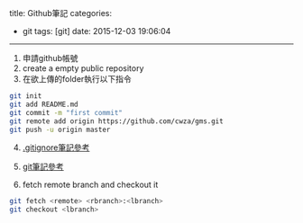 title: Github筆記
categories:
  - git
tags: [git]
date: 2015-12-03 19:06:04
---

<!-- more -->
1. 申請github帳號
2. create a empty public repository
3. 在欲上傳的folder執行以下指令
``` bash
git init
git add README.md
git commit -m "first commit"
git remote add origin https://github.com/cwza/gms.git
git push -u origin master
```
4. [.gitignore筆記參考](/2015/12/03/gitignore筆記/)
5. [git筆記參考](/2015/12/03/git指令筆記/)

6. fetch remote branch and checkout it
``` bash
git fetch <remote> <rbranch>:<lbranch>
git checkout <lbranch>
```
